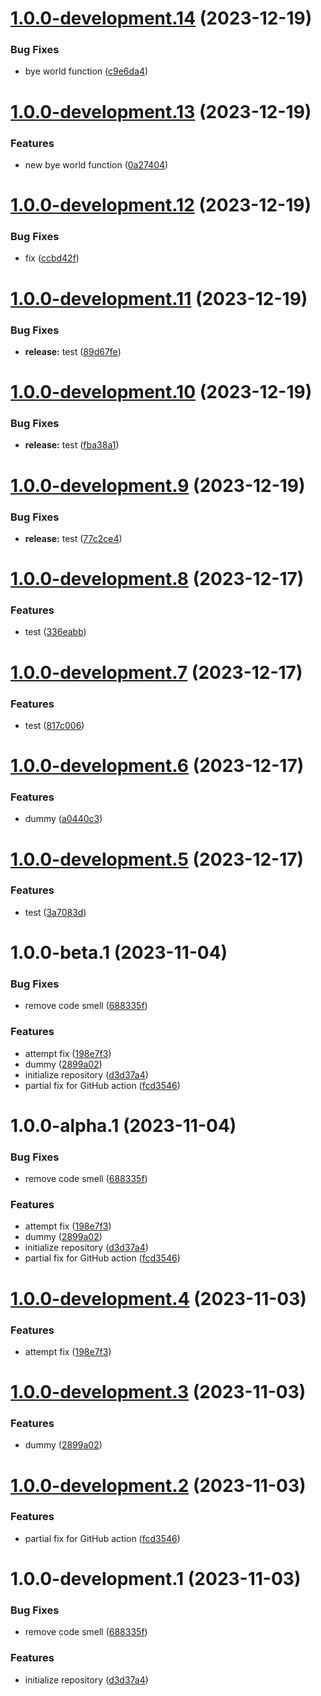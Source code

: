 # [1.0.0-development.14](https://github.com/ikari-engine/last-test/compare/v1.0.0-development.13...v1.0.0-development.14) (2023-12-19)

### Bug Fixes

- bye world function ([c9e6da4](https://github.com/ikari-engine/last-test/commit/c9e6da42f865919139ecfa7b1ac879109402f6fd))

# [1.0.0-development.13](https://github.com/ikari-engine/last-test/compare/v1.0.0-development.12...v1.0.0-development.13) (2023-12-19)

### Features

- new bye world function ([0a27404](https://github.com/ikari-engine/last-test/commit/0a27404bdcdbf9ba4cce7e377d557a6e7e44af97))

# [1.0.0-development.12](https://github.com/ikari-engine/last-test/compare/v1.0.0-development.11...v1.0.0-development.12) (2023-12-19)

### Bug Fixes

- fix ([ccbd42f](https://github.com/ikari-engine/last-test/commit/ccbd42f0a8cd8c8fc9bb01a9c3d4cd2b9047e610))

# [1.0.0-development.11](https://github.com/ikari-engine/last-test/compare/v1.0.0-development.10...v1.0.0-development.11) (2023-12-19)

### Bug Fixes

- **release:** test ([89d67fe](https://github.com/ikari-engine/last-test/commit/89d67fe2e8f3a9ce4eb64a745ab6e17a4e6f375e))

# [1.0.0-development.10](https://github.com/ikari-engine/last-test/compare/v1.0.0-development.9...v1.0.0-development.10) (2023-12-19)

### Bug Fixes

- **release:** test ([fba38a1](https://github.com/ikari-engine/last-test/commit/fba38a161d098c23114f407a5e9b58fb89fdf7ce))

# [1.0.0-development.9](https://github.com/ikari-engine/last-test/compare/v1.0.0-development.8...v1.0.0-development.9) (2023-12-19)

### Bug Fixes

- **release:** test ([77c2ce4](https://github.com/ikari-engine/last-test/commit/77c2ce486804195b15f6593c525c86bcd72e012d))

# [1.0.0-development.8](https://github.com/ikari-engine/last-test/compare/v1.0.0-development.7...v1.0.0-development.8) (2023-12-17)

### Features

- test ([336eabb](https://github.com/ikari-engine/last-test/commit/336eabb7a848a3afee5d016b5b8abf80a8c3bb49))

# [1.0.0-development.7](https://github.com/ikari-engine/last-test/compare/v1.0.0-development.6...v1.0.0-development.7) (2023-12-17)

### Features

- test ([817c006](https://github.com/ikari-engine/last-test/commit/817c00672ba2c7f50bfcbd2c18660dde02f76967))

# [1.0.0-development.6](https://github.com/ikari-engine/last-test/compare/v1.0.0-development.5...v1.0.0-development.6) (2023-12-17)

### Features

- dummy ([a0440c3](https://github.com/ikari-engine/last-test/commit/a0440c30017c50950888a80dc24c01801d159056))

# [1.0.0-development.5](https://github.com/ikari-engine/last-test/compare/v1.0.0-development.4...v1.0.0-development.5) (2023-12-17)

### Features

- test ([3a7083d](https://github.com/ikari-engine/last-test/commit/3a7083d6abecba09f3b5f63e8b99a7d1bdbf27bd))

# 1.0.0-beta.1 (2023-11-04)

### Bug Fixes

- remove code smell ([688335f](https://github.com/ikari-engine/last-test/commit/688335f60adbdb063677485a173ef68e6b8a0b17))

### Features

- attempt fix ([198e7f3](https://github.com/ikari-engine/last-test/commit/198e7f3b5bd11e3d5f0c71a4fd194bec4664b5bb))
- dummy ([2899a02](https://github.com/ikari-engine/last-test/commit/2899a02062dc8f056d53d4872a364c01bd4831e9))
- initialize repository ([d3d37a4](https://github.com/ikari-engine/last-test/commit/d3d37a48d3a37c698c05fd8cde49bc685dff546c))
- partial fix for GitHub action ([fcd3546](https://github.com/ikari-engine/last-test/commit/fcd354627d89d3e1845602e52f3a0381e032b513))

# 1.0.0-alpha.1 (2023-11-04)

### Bug Fixes

- remove code smell ([688335f](https://github.com/ikari-engine/last-test/commit/688335f60adbdb063677485a173ef68e6b8a0b17))

### Features

- attempt fix ([198e7f3](https://github.com/ikari-engine/last-test/commit/198e7f3b5bd11e3d5f0c71a4fd194bec4664b5bb))
- dummy ([2899a02](https://github.com/ikari-engine/last-test/commit/2899a02062dc8f056d53d4872a364c01bd4831e9))
- initialize repository ([d3d37a4](https://github.com/ikari-engine/last-test/commit/d3d37a48d3a37c698c05fd8cde49bc685dff546c))
- partial fix for GitHub action ([fcd3546](https://github.com/ikari-engine/last-test/commit/fcd354627d89d3e1845602e52f3a0381e032b513))

# [1.0.0-development.4](https://github.com/ikari-engine/last-test/compare/v1.0.0-development.3...v1.0.0-development.4) (2023-11-03)

### Features

- attempt fix ([198e7f3](https://github.com/ikari-engine/last-test/commit/198e7f3b5bd11e3d5f0c71a4fd194bec4664b5bb))

# [1.0.0-development.3](https://github.com/ikari-engine/last-test/compare/v1.0.0-development.2...v1.0.0-development.3) (2023-11-03)

### Features

- dummy ([2899a02](https://github.com/ikari-engine/last-test/commit/2899a02062dc8f056d53d4872a364c01bd4831e9))

# [1.0.0-development.2](https://github.com/ikari-engine/last-test/compare/v1.0.0-development.1...v1.0.0-development.2) (2023-11-03)

### Features

- partial fix for GitHub action ([fcd3546](https://github.com/ikari-engine/last-test/commit/fcd354627d89d3e1845602e52f3a0381e032b513))

# 1.0.0-development.1 (2023-11-03)

### Bug Fixes

- remove code smell ([688335f](https://github.com/ikari-engine/last-test/commit/688335f60adbdb063677485a173ef68e6b8a0b17))

### Features

- initialize repository ([d3d37a4](https://github.com/ikari-engine/last-test/commit/d3d37a48d3a37c698c05fd8cde49bc685dff546c))
